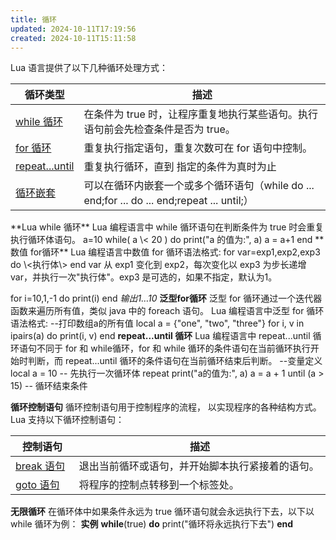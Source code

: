 ```yaml
---
title: 循环
updated: 2024-10-11T17:19:56
created: 2024-10-11T15:11:58
---
```


Lua 语言提供了以下几种循环处理方式：
<table>
<colgroup>
<col style="width: 20%" />
<col style="width: 79%" />
</colgroup>
<thead>
<tr class="header">
<th><strong>循环类型</strong></th>
<th><strong>描述</strong></th>
</tr>
</thead>
<tbody>
<tr class="odd">
<td><a href="https://www.runoob.com/lua/lua-while-loop.html">while 循环</a></td>
<td>在条件为 true 时，让程序重复地执行某些语句。执行语句前会先检查条件是否为 true。</td>
</tr>
<tr class="even">
<td><a href="https://www.runoob.com/lua/lua-for-loop.html">for 循环</a></td>
<td>重复执行指定语句，重复次数可在 for 语句中控制。</td>
</tr>
<tr class="odd">
<td><a href="https://www.runoob.com/lua/lua-repeat-until-loop.html">repeat...until</a></td>
<td>重复执行循环，直到 指定的条件为真时为止</td>
</tr>
<tr class="even">
<td><a href="https://www.runoob.com/lua/lua-nested-loops.html">循环嵌套</a></td>
<td>可以在循环内嵌套一个或多个循环语句（while do ... end;for ... do ... end;repeat ... until;）</td>
</tr>
</tbody>
</table>
**Lua while 循环**
Lua 编程语言中 while 循环语句在判断条件为 true 时会重复执行循环体语句。
a=10
while( a \< 20 )
do
 print("a 的值为:", a)
 a = a+1
end
**数值 for循环**
Lua 编程语言中数值 for 循环语法格式:
for var=exp1,exp2,exp3 do  
\<执行体\>  
end
var 从 exp1 变化到 exp2，每次变化以 exp3 为步长递增 var，并执行一次"执行体"。exp3 是可选的，如果不指定，默认为1。

for i=10,1,-1 do
  print(i)
end
*输出1…10*
**泛型for循环**
泛型 for 循环通过一个迭代器函数来遍历所有值，类似 java 中的 foreach 语句。
Lua 编程语言中泛型 for 循环语法格式:
--打印数组a的所有值 
local a = {"one", "two", "three"}
for i, v in ipairs(a) do
  print(i, v)
end
**repeat...until 循环**
Lua 编程语言中 repeat...until 循环语句不同于 for 和 while循环，for 和 while 循环的条件语句在当前循环执行开始时判断，而 repeat...until 循环的条件语句在当前循环结束后判断。
--变量定义
local a = 10
-- 先执行一次循环体
repeat
  print("a的值为:", a)
  a = a + 1
until (a \> 15) -- 循环结束条件

**循环控制语句**
循环控制语句用于控制程序的流程， 以实现程序的各种结构方式。
Lua 支持以下循环控制语句：
<table>
<colgroup>
<col style="width: 20%" />
<col style="width: 79%" />
</colgroup>
<thead>
<tr class="header">
<th><strong>控制语句</strong></th>
<th><strong>描述</strong></th>
</tr>
</thead>
<tbody>
<tr class="odd">
<td><a href="https://www.runoob.com/lua/lua-break-statement.html">break 语句</a></td>
<td>退出当前循环或语句，并开始脚本执行紧接着的语句。</td>
</tr>
<tr class="even">
<td><a href="https://www.runoob.com/lua/lua-goto.html">goto 语句</a></td>
<td>将程序的控制点转移到一个标签处。</td>
</tr>
</tbody>
</table>

**无限循环**
在循环体中如果条件永远为 true 循环语句就会永远执行下去，以下以 while 循环为例：
**实例**
**while**(true)
**do**
 print("循环将永远执行下去")
**end**

